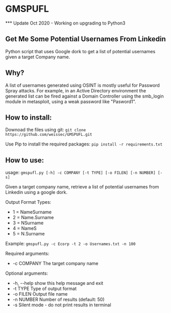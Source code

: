 # GMSPUFL


*** Update Oct 2020 - Working on upgrading to Python3


## Get Me Some Potential Usernames From Linkedin
Python script that uses Google dork to get a list of potential usernames given a target Company name.

Why?
------------------------
A list of usernames generated using OSINT is mostly useful for Password Spray attacks.
For example, in an Active Directory environment the generated list can be fired against a Domain Controller using the smb_login module in metasploit, using a weak password like "Pasword1".

How to install:
-------------------------
Downoad the files using git:
`git clone https://github.com/weissec/GMSPUFL.git`

Use Pip to install the required packages:
`pip install -r requirements.txt`

How to use:
------------------------
usage: `gmspufl.py [-h] -c COMPANY [-t TYPE] [-o FILEN] [-n NUMBER] [-s]`

Given a target company name, retrieve a list of potential
usernames from Linkedin using a google dork.

Output Format Types: 
* 1 = NameSurname
* 2 = Name.Surname
* 3 = NSurname
* 4 = NameS
* 5 = N.Surname

Example: `gmspufl.py -c Ecorp -t 2 -o Usernames.txt -n 100`

Required arguments:
 * -c COMPANY  The target company name

Optional arguments:
 * -h, --help  show this help message and exit
 * -t TYPE     Type of output format
 * -o FILEN    Output file name
 * -n NUMBER   Number of results (default: 50)
 * -s          Silent mode - do not print results in terminal

